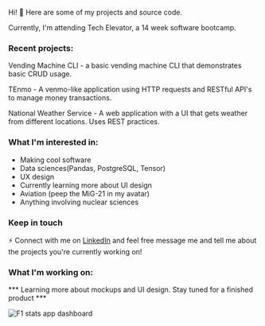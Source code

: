 Hi! 🧐 Here are some of my projects and source code.

Currently, I'm attending Tech Elevator, a 14 week software bootcamp.

### Recent projects:
Vending Machine CLI - a basic vending machine CLI that demonstrates basic CRUD usage.

TEnmo - A venmo-like application using HTTP requests and RESTful API's to manage money transactions.

National Weather Service - A web application with a UI that gets weather from different locations. Uses REST practices.

### What I'm interested in:
- Making cool software
- Data sciences(Pandas, PostgreSQL, Tensor)
- UX design
- Currently learning more about UI design
- Aviation (peep the MiG-21 in my avatar)
- Anything involving nuclear sciences



### Keep in touch
⚡ Connect with me on [LinkedIn](https://www.linkedin.com/in/isaac-lopez-a67151172/) and feel free message me and tell me about the projects you're currently working on!


### What I'm working on: 
*** Learning more about mockups and UI design. Stay tuned for a finished product *** 

![F1 stats app dashboard](https://i.imgur.com/dc9XOhq.jpg)
